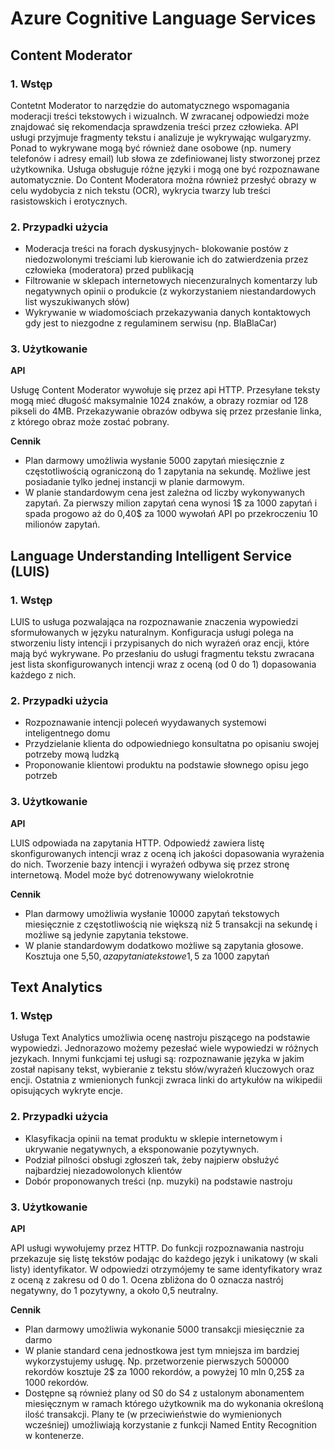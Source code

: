 # Azure Cognitive Language Services

## Content Moderator

### 1. Wstęp
Contetnt Moderator to narzędzie do automatycznego wspomagania moderacji treści tekstowych i wizualnch. 
W zwracanej odpowiedzi może znajdować się rekomendacja sprawdzenia treści przez człowieka.
API usługi przyjmuje fragmenty tekstu i analizuje je wykrywając  wulgaryzmy.
Ponad to wykrywane mogą być również dane osobowe (np. numery telefonów i adresy email) lub słowa ze zdefiniowanej listy stworzonej przez użytkownika.
Usługa obsługuje różne języki i mogą one być rozpoznawane automatycznie.
Do Content Moderatora można również przesłyć obrazy w celu wydobycia z nich tekstu (OCR), wykrycia twarzy lub treści rasistowskich i erotycznych.

### 2. Przypadki użycia

* Moderacja treści na forach dyskusyjnych- blokowanie postów z niedozwolonymi treściami lub kierowanie ich do zatwierdzenia przez człowieka (moderatora) przed publikacją
* Filtrowanie w sklepach internetowych niecenzuralnych komentarzy lub negatywnych opinii o produkcie (z wykorzystaniem niestandardowych list wyszukiwanych słów)
* Wykrywanie w wiadomościach przekazywania danych kontaktowych gdy jest to niezgodne z regulaminem serwisu (np. BlaBlaCar)

### 3. Użytkowanie

**API**

Usługę Content Moderator wywołuje się przez api HTTP. Przesyłane teksty mogą mieć długość maksymalnie 1024 znaków, a obrazy rozmiar od 128 pikseli do 4MB. Przekazywanie obrazów odbywa się przez przesłanie linka, z którego obraz może zostać pobrany.

**Cennik**

* Plan darmowy umożliwia wysłanie 5000 zapytań miesięcznie z częstotliwością ograniczoną do 1 zapytania na sekundę. Możliwe jest posiadanie tylko jednej instancji w planie darmowym.
* W planie standardowym cena jest zależna od liczby wykonywanych zapytań. Za pierwszy milion zapytań cena wynosi 1$ za 1000 zapytań i spada progowo aż do 0,40$ za 1000 wywołań API po przekroczeniu 10 milionów zapytań.

## Language Understanding Intelligent Service (LUIS)

### 1. Wstęp

LUIS to usługa pozwalająca na rozpoznawanie znaczenia wypowiedzi sformułowanych w języku naturalnym. 
Konfiguracja usługi polega na stworzeniu listy intencji i przypisanych do nich wyrażeń oraz encji, które mają być wykrywane.
Po przesłaniu do usługi fragmentu tekstu zwracana jest lista skonfigurowanych intencji wraz z oceną (od 0 do 1) dopasowania każdego z nich. 

### 2. Przypadki użycia

* Rozpoznawanie intencji poleceń wyydawanych systemowi inteligentnego domu
* Przydzielanie klienta do odpowiedniego konsultatna po opisaniu swojej potrzeby mową ludzką
* Proponowanie klientowi produktu na podstawie słownego opisu jego potrzeb

### 3. Użytkowanie

**API**

LUIS odpowiada na zapytania HTTP. Odpowiedź zawiera listę skonfigurowanych intencji wraz z oceną ich jakości dopasowania wyrażenia do nich.
Tworzenie bazy intencji i wyrażeń odbywa się przez stronę internetową.
Model może być dotrenowywany wielokrotnie

**Cennik**

* Plan darmowy umożliwia wysłanie 10000 zapytań tekstowych miesięcznie z częstotliwością nie większą niż 5 transakcji  na sekundę i możliwe są jedynie zapytania tekstowe.
* W planie standardowym dodatkowo możliwe są zapytania głosowe. Kosztuja one 5,50$, a zapytania tekstowe 1,5$ za 1000 zapytań

## Text Analytics

### 1. Wstęp

Usługa Text Analytics umożliwia ocenę nastroju piszącego na podstawie wypowiedzi. 
Jednorazowo możemy pezesłać wiele wypowiedzi w różnych jezykach.
Innymi funkcjami tej usługi są: rozpoznawanie języka w jakim został napisany tekst, wybieranie z tekstu słów/wyrażeń kluczowych oraz encji.
Ostatnia z wmienionych funkcji zwraca linki do artykułów na wikipedii opisujących wykryte encje.

### 2. Przypadki użycia

* Klasyfikacja opinii na temat produktu w sklepie internetowym i ukrywanie negatywnych, a eksponowanie pozytywnych.
* Podział pilności obsługi zgłoszeń tak, żeby najpierw obsłużyć najbardziej niezadowolonych klientów
* Dobór proponowanych treści (np. muzyki) na podstawie nastroju

### 3. Użytkowanie

**API**

API usługi wywołujemy przez HTTP. Do funkcji rozpoznawania nastroju przekazuje się listę tekstów  podając do każdego język i unikatowy (w skali listy) identyfikator. W odpowiedzi otrzymójemy te same identyfikatory wraz z oceną z zakresu od 0 do 1. Ocena zbliżona do 0 oznacza nastrój negatywny, do 1 pozytywny, a około 0,5 neutralny.

**Cennik**

* Plan darmowy umożliwia wykonanie 5000 transakcji miesięcznie za darmo
* W planie standard cena jednostkowa jest tym mniejsza im bardziej wykorzystujemy usługę. Np. przetworzenie pierwszych 500000 rekordów kosztuje 2$ za 1000 rekordów, a powyżej 10 mln 0,25$ za 1000 rekordów.
* Dostępne są również plany od S0 do S4 z ustalonym abonamentem miesięcznym w ramach którego użytkownik ma do wykonania określoną ilość transakcji. Plany te (w przeciwieństwie do wymienionych wcześniej) umożliwiają korzystanie z funkcji Named Entity Recognition w kontenerze.
